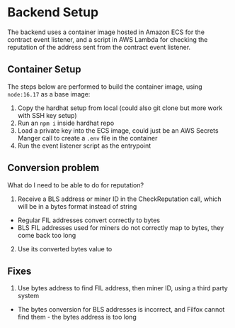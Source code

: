 # Backend Setup
The backend uses a container image hosted in Amazon ECS for the contract event listener, and a script in AWS Lambda for checking the reputation of the address sent from the contract event listener. 

## Container Setup
The steps below are performed to build the container image, using `node:16.17` as a base image:
1. Copy the hardhat setup from local (could also git clone but more work with SSH key setup)
2. Run an `npm i` inside hardhat repo
3. Load a private key into the ECS image, could just be an AWS Secrets Manger call to create a `.env` file in the container 
4. Run the event listener script as the entrypoint 


## Conversion problem 
What do I need to be able to do for reputation?
1. Receive a BLS address or miner ID in the CheckReputation call, which will be in a bytes format instead of string
- Regular FIL addresses convert correctly to bytes
- BLS FIL addresses used for miners do not correctly map to bytes, they come back too long
2. Use its converted bytes value to 


## Fixes
1. Use bytes address to find FIL address, then miner ID, using a third party system
- The bytes conversion for BLS addresses is incorrect, and Filfox cannot find them - the bytes address is too long 